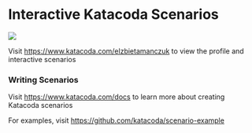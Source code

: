 # Interactive Katacoda Scenarios

[![](http://shields.katacoda.com/katacoda/elzbietamanczuk/count.svg)](https://www.katacoda.com/elzbietamanczuk "Get your profile on Katacoda.com")

Visit https://www.katacoda.com/elzbietamanczuk to view the profile and interactive scenarios

### Writing Scenarios
Visit https://www.katacoda.com/docs to learn more about creating Katacoda scenarios

For examples, visit https://github.com/katacoda/scenario-example
